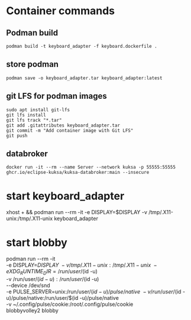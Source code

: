 # Container commands

## Podman build

``
podman build -t keyboard_adapter -f keyboard.dockerfile .
``

## store podman

``
podman save -o keyboard_adapter.tar keyboard_adapter:latest
``

## git LFS for podman images

````
sudo apt install git-lfs
git lfs install
git lfs track "*.tar"
git add .gitattributes keyboard_adapter.tar
git commit -m "Add container image with Git LFS"
git push
````

## databroker

``
docker run -it --rm --name Server --network kuksa -p 55555:55555 ghcr.io/eclipse-kuksa/kuksa-databroker:main --insecure
``



# start keyboard_adapter
xhost + && podman run --rm -it -e DISPLAY=$DISPLAY -v /tmp/.X11-unix:/tmp/.X11-unix keyboard_adapter

# start blobby
podman run --rm -it \
    -e DISPLAY=$DISPLAY \
    -v /tmp/.X11-unix:/tmp/.X11-unix \
    -e XDG_RUNTIME_DIR=/run/user/$(id -u) \
    -v /run/user/$(id -u):/run/user/$(id -u) \
    --device /dev/snd \
    -e PULSE_SERVER=unix:/run/user/$(id -u)/pulse/native \
    -v /run/user/$(id -u)/pulse/native:/run/user/$(id -u)/pulse/native \
    -v ~/.config/pulse/cookie:/root/.config/pulse/cookie \
    blobbyvolley2 blobby


